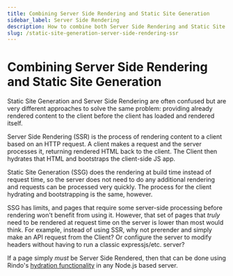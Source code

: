 ```yaml
---
title: Combining Server Side Rendering and Static Site Generation
sidebar_label: Server Side Rendering
description: How to combine both Server Side Rendering and Static Site Generation approaches
slug: /static-site-generation-server-side-rendering-ssr
---
```


# Combining Server Side Rendering and Static Site Generation

Static Site Generation and Server Side Rendering are often confused but are very different approaches to solve the same problem: providing already rendered content to the client before the client has loaded and rendered itself.

Server Side Rendering (SSR) is the process of rendering content to a client based on an HTTP request. A client makes a request and the server processes it, returning rendered HTML back to the client. The Client then hydrates that HTML and bootstraps the client-side JS app.

Static Site Generation (SSG) does the rendering at build time instead of request time, so the server does not need to do any additional rendering and requests can be processed very quickly. The process for the client hydrating and bootstrapping is the same, however.

SSG has limits, and pages that require some server-side processing before rendering won't benefit from using it. However, that set of pages that _truly_ need to be rendered at request time on the server is lower than most would think. For example, instead of using SSR, why not prerender and simply make an API request from the Client? Or configure the server to modify headers without having to run a classic expressjs/etc. server?

If a page simply _must_ be Server Side Rendered, then that can be done using Rindo's [hydration functionality](../guides/hydrate-app.md) in any Node.js based server.
